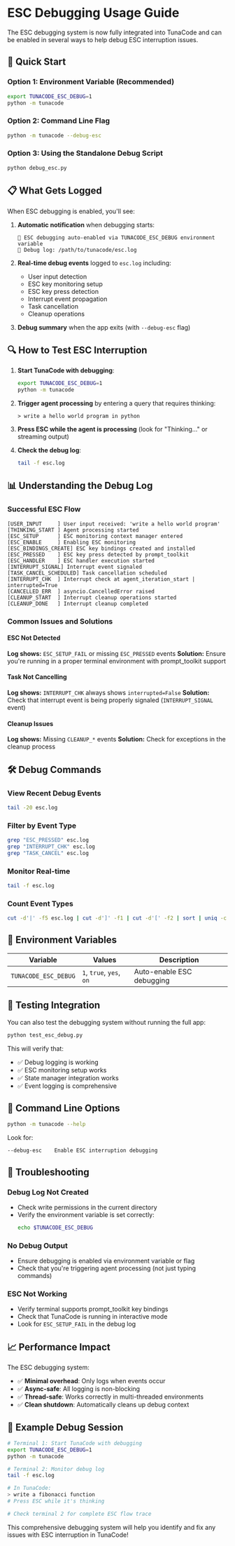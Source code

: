 # ESC Debugging Usage Guide

The ESC debugging system is now fully integrated into TunaCode and can be enabled in several ways to help debug ESC interruption issues.

## 🚀 Quick Start

### Option 1: Environment Variable (Recommended)

```bash
export TUNACODE_ESC_DEBUG=1
python -m tunacode
```

### Option 2: Command Line Flag

```bash
python -m tunacode --debug-esc
```

### Option 3: Using the Standalone Debug Script

```bash
python debug_esc.py
```

## 📋 What Gets Logged

When ESC debugging is enabled, you'll see:

1. **Automatic notification** when debugging starts:
   ```
   🐛 ESC debugging auto-enabled via TUNACODE_ESC_DEBUG environment variable
   📝 Debug log: /path/to/tunacode/esc.log
   ```

2. **Real-time debug events** logged to `esc.log` including:
   - User input detection
   - ESC key monitoring setup
   - ESC key press detection
   - Interrupt event propagation
   - Task cancellation
   - Cleanup operations

3. **Debug summary** when the app exits (with `--debug-esc` flag)

## 🔍 How to Test ESC Interruption

1. **Start TunaCode with debugging**:
   ```bash
   export TUNACODE_ESC_DEBUG=1
   python -m tunacode
   ```

2. **Trigger agent processing** by entering a query that requires thinking:
   ```
   > write a hello world program in python
   ```

3. **Press ESC while the agent is processing** (look for "Thinking..." or streaming output)

4. **Check the debug log**:
   ```bash
   tail -f esc.log
   ```

## 📊 Understanding the Debug Log

### Successful ESC Flow
```
[USER_INPUT     ] User input received: 'write a hello world program'
[THINKING_START ] Agent processing started
[ESC_SETUP      ] ESC monitoring context manager entered
[ESC_ENABLE     ] Enabling ESC monitoring  
[ESC_BINDINGS_CREATE] ESC key bindings created and installed
[ESC_PRESSED    ] ESC key press detected by prompt_toolkit
[ESC_HANDLER    ] ESC handler execution started
[INTERRUPT_SIGNAL] Interrupt event signaled
[TASK_CANCEL_SCHEDULED] Task cancellation scheduled
[INTERRUPT_CHK  ] Interrupt check at agent_iteration_start | interrupted=True
[CANCELLED_ERR  ] asyncio.CancelledError raised
[CLEANUP_START  ] Interrupt cleanup operations started
[CLEANUP_DONE   ] Interrupt cleanup completed
```

### Common Issues and Solutions

#### ESC Not Detected
**Log shows:** `ESC_SETUP_FAIL` or missing `ESC_PRESSED` events
**Solution:** Ensure you're running in a proper terminal environment with prompt_toolkit support

#### Task Not Cancelling
**Log shows:** `INTERRUPT_CHK` always shows `interrupted=False`
**Solution:** Check that interrupt event is being properly signaled (`INTERRUPT_SIGNAL` event)

#### Cleanup Issues
**Log shows:** Missing `CLEANUP_*` events
**Solution:** Check for exceptions in the cleanup process

## 🛠️ Debug Commands

### View Recent Debug Events
```bash
tail -20 esc.log
```

### Filter by Event Type
```bash
grep "ESC_PRESSED" esc.log
grep "INTERRUPT_CHK" esc.log
grep "TASK_CANCEL" esc.log
```

### Monitor Real-time
```bash
tail -f esc.log
```

### Count Event Types
```bash
cut -d'|' -f5 esc.log | cut -d']' -f1 | cut -d'[' -f2 | sort | uniq -c
```

## 🎯 Environment Variables

| Variable | Values | Description |
|----------|--------|-------------|
| `TUNACODE_ESC_DEBUG` | `1`, `true`, `yes`, `on` | Auto-enable ESC debugging |

## 🧪 Testing Integration

You can also test the debugging system without running the full app:

```bash
python test_esc_debug.py
```

This will verify that:
- ✅ Debug logging is working
- ✅ ESC monitoring setup works
- ✅ State manager integration works
- ✅ Event logging is comprehensive

## 📱 Command Line Options

```bash
python -m tunacode --help
```

Look for:
```
--debug-esc    Enable ESC interruption debugging
```

## 🔧 Troubleshooting

### Debug Log Not Created
- Check write permissions in the current directory
- Verify the environment variable is set correctly:
  ```bash
  echo $TUNACODE_ESC_DEBUG
  ```

### No Debug Output
- Ensure debugging is enabled via environment variable or flag
- Check that you're triggering agent processing (not just typing commands)

### ESC Not Working
- Verify terminal supports prompt_toolkit key bindings
- Check that TunaCode is running in interactive mode
- Look for `ESC_SETUP_FAIL` in the debug log

## 📈 Performance Impact

The ESC debugging system:
- ✅ **Minimal overhead**: Only logs when events occur
- ✅ **Async-safe**: All logging is non-blocking
- ✅ **Thread-safe**: Works correctly in multi-threaded environments
- ✅ **Clean shutdown**: Automatically cleans up debug context

## 🎨 Example Debug Session

```bash
# Terminal 1: Start TunaCode with debugging
export TUNACODE_ESC_DEBUG=1
python -m tunacode

# Terminal 2: Monitor debug log
tail -f esc.log

# In TunaCode:
> write a fibonacci function
# Press ESC while it's thinking

# Check terminal 2 for complete ESC flow trace
```

This comprehensive debugging system will help you identify and fix any issues with ESC interruption in TunaCode!